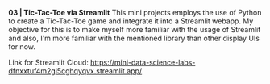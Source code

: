 **03 | Tic-Tac-Toe via Streamlit**
This mini projects employs the use of Python to create a Tic-Tac-Toe game and integrate it into a Streamlit webapp. My objective for this is to make myself more familiar with the usage of Streamlit and also, I'm more familiar with the mentioned library than other display UIs for now.

Link for Streamlit Cloud: https://mini-data-science-labs-dfnxxtuf4m2gi5cghqyqvx.streamlit.app/